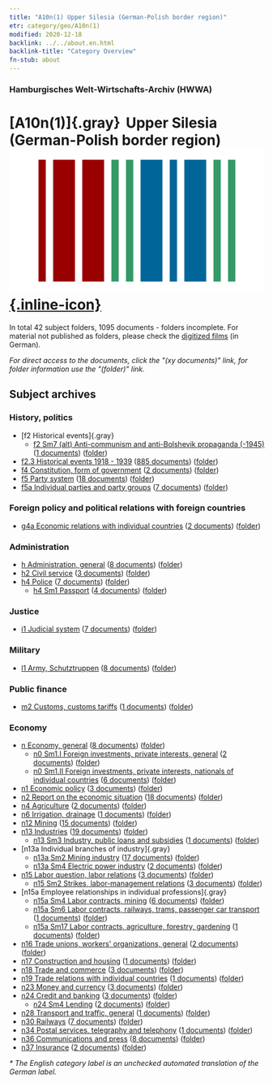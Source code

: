 ```yaml
---
title: "A10n(1) Upper Silesia (German-Polish border region)"
etr: category/geo/A10n(1)
modified: 2020-12-18
backlink: ../../about.en.html
backlink-title: "Category Overview"
fn-stub: about
---
```


### Hamburgisches Welt-Wirtschafts-Archiv (HWWA)
# [A10n(1)]{.gray}&#8201; Upper Silesia (German-Polish border region)&#160; [![Wikidata item](/images/Wikidata-logo.svg){.inline-icon}](http://www.wikidata.org/entity/Q81011)





In total 42 subject folders, 1095 documents - folders incomplete.
For material not published as folders, please check the [digitized films](/film/h1_sh) (in German).

_For direct access to the documents, click the "(xy documents)" link, for folder information use the "(folder)" link._

## Subject archives



### History, politics

- [f2 Historical events]{.gray}
  - [f2 Sm7 (alt) Anti-communism and anti-Bolshevik propaganda (-1945)](../../../subject/about.en.html#f2_Sm7_(alt)) (<a href="https://dfg-viewer.de/show/?tx_dlf[id]=https://pm20.zbw.eu/mets/sh/1409xx/140948/1442xx/144293/public.mets.en.xml" target="_blank">1 documents</a>) ([folder](http://purl.org/pressemappe20/folder/sh/140948,144293))
- [f2.3 Historical events 1918 - 1939](../../../subject/about.en.html#f2.3) (<a href="https://dfg-viewer.de/show/?tx_dlf[id]=https://pm20.zbw.eu/mets/sh/1409xx/140948/1813xx/181391/public.mets.en.xml" target="_blank">885 documents</a>) ([folder](http://purl.org/pressemappe20/folder/sh/140948,181391))
- [f4 Constitution, form of government](../../../subject/about.en.html#f4) (<a href="https://dfg-viewer.de/show/?tx_dlf[id]=https://pm20.zbw.eu/mets/sh/1409xx/140948/1443xx/144355/public.mets.en.xml" target="_blank">2 documents</a>) ([folder](http://purl.org/pressemappe20/folder/sh/140948,144355))
- [f5 Party system](../../../subject/about.en.html#f5) (<a href="https://dfg-viewer.de/show/?tx_dlf[id]=https://pm20.zbw.eu/mets/sh/1409xx/140948/1443xx/144395/public.mets.en.xml" target="_blank">18 documents</a>) ([folder](http://purl.org/pressemappe20/folder/sh/140948,144395))
- [f5a Individual parties and party groups](../../../subject/about.en.html#f5a) (<a href="https://dfg-viewer.de/show/?tx_dlf[id]=https://pm20.zbw.eu/mets/sh/1409xx/140948/1444xx/144420/public.mets.en.xml" target="_blank">7 documents</a>) ([folder](http://purl.org/pressemappe20/folder/sh/140948,144420))

### Foreign policy and political relations with foreign countries

- [g4a Economic relations with individual countries](../../../subject/about.en.html#g4a) (<a href="https://dfg-viewer.de/show/?tx_dlf[id]=https://pm20.zbw.eu/mets/sh/1409xx/140948/1445xx/144531/public.mets.en.xml" target="_blank">2 documents</a>) ([folder](http://purl.org/pressemappe20/folder/sh/140948,144531))

### Administration

- [h Administration, general](../../../subject/about.en.html#h) (<a href="https://dfg-viewer.de/show/?tx_dlf[id]=https://pm20.zbw.eu/mets/sh/1409xx/140948/1446xx/144659/public.mets.en.xml" target="_blank">8 documents</a>) ([folder](http://purl.org/pressemappe20/folder/sh/140948,144659))
- [h2 Civil service](../../../subject/about.en.html#h2) (<a href="https://dfg-viewer.de/show/?tx_dlf[id]=https://pm20.zbw.eu/mets/sh/1409xx/140948/1446xx/144661/public.mets.en.xml" target="_blank">3 documents</a>) ([folder](http://purl.org/pressemappe20/folder/sh/140948,144661))
- [h4 Police](../../../subject/about.en.html#h4) (<a href="https://dfg-viewer.de/show/?tx_dlf[id]=https://pm20.zbw.eu/mets/sh/1409xx/140948/1446xx/144666/public.mets.en.xml" target="_blank">7 documents</a>) ([folder](http://purl.org/pressemappe20/folder/sh/140948,144666))
  - [h4 Sm1 Passport](../../../subject/about.en.html#h4_Sm1) (<a href="https://dfg-viewer.de/show/?tx_dlf[id]=https://pm20.zbw.eu/mets/sh/1409xx/140948/1633xx/163348/public.mets.en.xml" target="_blank">4 documents</a>) ([folder](http://purl.org/pressemappe20/folder/sh/140948,163348))

### Justice

- [i1 Judicial system](../../../subject/about.en.html#i1) (<a href="https://dfg-viewer.de/show/?tx_dlf[id]=https://pm20.zbw.eu/mets/sh/1409xx/140948/1446xx/144695/public.mets.en.xml" target="_blank">7 documents</a>) ([folder](http://purl.org/pressemappe20/folder/sh/140948,144695))

### Military

- [l1 Army, Schutztruppen](../../../subject/about.en.html#l1) (<a href="https://dfg-viewer.de/show/?tx_dlf[id]=https://pm20.zbw.eu/mets/sh/1409xx/140948/1447xx/144763/public.mets.en.xml" target="_blank">8 documents</a>) ([folder](http://purl.org/pressemappe20/folder/sh/140948,144763))

### Public finance

- [m2 Customs, customs tariffs](../../../subject/about.en.html#m2) (<a href="https://dfg-viewer.de/show/?tx_dlf[id]=https://pm20.zbw.eu/mets/sh/1409xx/140948/1448xx/144850/public.mets.en.xml" target="_blank">1 documents</a>) ([folder](http://purl.org/pressemappe20/folder/sh/140948,144850))

### Economy

- [n Economy, general](../../../subject/about.en.html#n) (<a href="https://dfg-viewer.de/show/?tx_dlf[id]=https://pm20.zbw.eu/mets/sh/1409xx/140948/1449xx/144930/public.mets.en.xml" target="_blank">8 documents</a>) ([folder](http://purl.org/pressemappe20/folder/sh/140948,144930))
  - [n0 Sm1.I Foreign investments, private interests, general](../../../subject/about.en.html#n0_Sm1.I) (<a href="https://dfg-viewer.de/show/?tx_dlf[id]=https://pm20.zbw.eu/mets/sh/1409xx/140948/1457xx/145774/public.mets.en.xml" target="_blank">2 documents</a>) ([folder](http://purl.org/pressemappe20/folder/sh/140948,145774))
  - [n0 Sm1.II Foreign investments, private interests, nationals of individual countries](../../../subject/about.en.html#n0_Sm1.II) (<a href="https://dfg-viewer.de/show/?tx_dlf[id]=https://pm20.zbw.eu/mets/sh/1409xx/140948/1457xx/145775/public.mets.en.xml" target="_blank">6 documents</a>) ([folder](http://purl.org/pressemappe20/folder/sh/140948,145775))
- [n1 Economic policy](../../../subject/about.en.html#n1) (<a href="https://dfg-viewer.de/show/?tx_dlf[id]=https://pm20.zbw.eu/mets/sh/1409xx/140948/1449xx/144931/public.mets.en.xml" target="_blank">3 documents</a>) ([folder](http://purl.org/pressemappe20/folder/sh/140948,144931))
- [n2 Report on the economic situation](../../../subject/about.en.html#n2) (<a href="https://dfg-viewer.de/show/?tx_dlf[id]=https://pm20.zbw.eu/mets/sh/1409xx/140948/1449xx/144972/public.mets.en.xml" target="_blank">18 documents</a>) ([folder](http://purl.org/pressemappe20/folder/sh/140948,144972))
- [n4 Agriculture](../../../subject/about.en.html#n4) (<a href="https://dfg-viewer.de/show/?tx_dlf[id]=https://pm20.zbw.eu/mets/sh/1409xx/140948/1450xx/145048/public.mets.en.xml" target="_blank">2 documents</a>) ([folder](http://purl.org/pressemappe20/folder/sh/140948,145048))
- [n6 Irrigation, drainage](../../../subject/about.en.html#n6) (<a href="https://dfg-viewer.de/show/?tx_dlf[id]=https://pm20.zbw.eu/mets/sh/1409xx/140948/1450xx/145073/public.mets.en.xml" target="_blank">1 documents</a>) ([folder](http://purl.org/pressemappe20/folder/sh/140948,145073))
- [n12 Mining](../../../subject/about.en.html#n12) (<a href="https://dfg-viewer.de/show/?tx_dlf[id]=https://pm20.zbw.eu/mets/sh/1409xx/140948/1450xx/145083/public.mets.en.xml" target="_blank">15 documents</a>) ([folder](http://purl.org/pressemappe20/folder/sh/140948,145083))
- [n13 Industries](../../../subject/about.en.html#n13) (<a href="https://dfg-viewer.de/show/?tx_dlf[id]=https://pm20.zbw.eu/mets/sh/1409xx/140948/1450xx/145098/public.mets.en.xml" target="_blank">19 documents</a>) ([folder](http://purl.org/pressemappe20/folder/sh/140948,145098))
  - [n13 Sm3 Industry, public loans and subsidies](../../../subject/about.en.html#n13_Sm3) (<a href="https://dfg-viewer.de/show/?tx_dlf[id]=https://pm20.zbw.eu/mets/sh/1409xx/140948/1451xx/145101/public.mets.en.xml" target="_blank">1 documents</a>) ([folder](http://purl.org/pressemappe20/folder/sh/140948,145101))
- [n13a Individual branches of industry]{.gray}
  - [n13a Sm2 Mining industry](../../../subject/about.en.html#n13a_Sm2) (<a href="https://dfg-viewer.de/show/?tx_dlf[id]=https://pm20.zbw.eu/mets/sh/1409xx/140948/1451xx/145118/public.mets.en.xml" target="_blank">17 documents</a>) ([folder](http://purl.org/pressemappe20/folder/sh/140948,145118))
  - [n13a Sm4 Electric power industry](../../../subject/about.en.html#n13a_Sm4) (<a href="https://dfg-viewer.de/show/?tx_dlf[id]=https://pm20.zbw.eu/mets/sh/1409xx/140948/1451xx/145120/public.mets.en.xml" target="_blank">2 documents</a>) ([folder](http://purl.org/pressemappe20/folder/sh/140948,145120))
- [n15 Labor question, labor relations](../../../subject/about.en.html#n15) (<a href="https://dfg-viewer.de/show/?tx_dlf[id]=https://pm20.zbw.eu/mets/sh/1409xx/140948/1451xx/145155/public.mets.en.xml" target="_blank">3 documents</a>) ([folder](http://purl.org/pressemappe20/folder/sh/140948,145155))
  - [n15 Sm2 Strikes, labor-management relations](../../../subject/about.en.html#n15_Sm2) (<a href="https://dfg-viewer.de/show/?tx_dlf[id]=https://pm20.zbw.eu/mets/sh/1409xx/140948/1618xx/161854/public.mets.en.xml" target="_blank">3 documents</a>) ([folder](http://purl.org/pressemappe20/folder/sh/140948,161854))
- [n15a Employee relationships in individual professions]{.gray}
  - [n15a Sm4 Labor contracts, mining](../../../subject/about.en.html#n15a_Sm4) (<a href="https://dfg-viewer.de/show/?tx_dlf[id]=https://pm20.zbw.eu/mets/sh/1409xx/140948/1452xx/145209/public.mets.en.xml" target="_blank">6 documents</a>) ([folder](http://purl.org/pressemappe20/folder/sh/140948,145209))
  - [n15a Sm6 Labor contracts, railways, trams, passenger car transport](../../../subject/about.en.html#n15a_Sm6) (<a href="https://dfg-viewer.de/show/?tx_dlf[id]=https://pm20.zbw.eu/mets/sh/1409xx/140948/1452xx/145211/public.mets.en.xml" target="_blank">1 documents</a>) ([folder](http://purl.org/pressemappe20/folder/sh/140948,145211))
  - [n15a Sm17 Labor contracts, agriculture, forestry, gardening](../../../subject/about.en.html#n15a_Sm17) (<a href="https://dfg-viewer.de/show/?tx_dlf[id]=https://pm20.zbw.eu/mets/sh/1409xx/140948/1452xx/145221/public.mets.en.xml" target="_blank">1 documents</a>) ([folder](http://purl.org/pressemappe20/folder/sh/140948,145221))
- [n16 Trade unions, workers' organizations, general](../../../subject/about.en.html#n16) (<a href="https://dfg-viewer.de/show/?tx_dlf[id]=https://pm20.zbw.eu/mets/sh/1409xx/140948/1452xx/145239/public.mets.en.xml" target="_blank">2 documents</a>) ([folder](http://purl.org/pressemappe20/folder/sh/140948,145239))
- [n17 Construction and housing](../../../subject/about.en.html#n17) (<a href="https://dfg-viewer.de/show/?tx_dlf[id]=https://pm20.zbw.eu/mets/sh/1409xx/140948/1452xx/145250/public.mets.en.xml" target="_blank">1 documents</a>) ([folder](http://purl.org/pressemappe20/folder/sh/140948,145250))
- [n18 Trade and commerce](../../../subject/about.en.html#n18) (<a href="https://dfg-viewer.de/show/?tx_dlf[id]=https://pm20.zbw.eu/mets/sh/1409xx/140948/1452xx/145262/public.mets.en.xml" target="_blank">3 documents</a>) ([folder](http://purl.org/pressemappe20/folder/sh/140948,145262))
- [n19 Trade relations with individual countries](../../../subject/about.en.html#n19) (<a href="https://dfg-viewer.de/show/?tx_dlf[id]=https://pm20.zbw.eu/mets/sh/1409xx/140948/1452xx/145289/public.mets.en.xml" target="_blank">1 documents</a>) ([folder](http://purl.org/pressemappe20/folder/sh/140948,145289))
- [n23 Money and currency](../../../subject/about.en.html#n23) (<a href="https://dfg-viewer.de/show/?tx_dlf[id]=https://pm20.zbw.eu/mets/sh/1409xx/140948/1453xx/145305/public.mets.en.xml" target="_blank">3 documents</a>) ([folder](http://purl.org/pressemappe20/folder/sh/140948,145305))
- [n24 Credit and banking](../../../subject/about.en.html#n24) (<a href="https://dfg-viewer.de/show/?tx_dlf[id]=https://pm20.zbw.eu/mets/sh/1409xx/140948/1453xx/145339/public.mets.en.xml" target="_blank">3 documents</a>) ([folder](http://purl.org/pressemappe20/folder/sh/140948,145339))
  - [n24 Sm4 Lending](../../../subject/about.en.html#n24_Sm4) (<a href="https://dfg-viewer.de/show/?tx_dlf[id]=https://pm20.zbw.eu/mets/sh/1409xx/140948/1617xx/161752/public.mets.en.xml" target="_blank">2 documents</a>) ([folder](http://purl.org/pressemappe20/folder/sh/140948,161752))
- [n28 Transport and traffic, general](../../../subject/about.en.html#n28) (<a href="https://dfg-viewer.de/show/?tx_dlf[id]=https://pm20.zbw.eu/mets/sh/1409xx/140948/1455xx/145509/public.mets.en.xml" target="_blank">1 documents</a>) ([folder](http://purl.org/pressemappe20/folder/sh/140948,145509))
- [n30 Railways](../../../subject/about.en.html#n30) (<a href="https://dfg-viewer.de/show/?tx_dlf[id]=https://pm20.zbw.eu/mets/sh/1409xx/140948/1455xx/145531/public.mets.en.xml" target="_blank">7 documents</a>) ([folder](http://purl.org/pressemappe20/folder/sh/140948,145531))
- [n34 Postal services, telegraphy and telephony](../../../subject/about.en.html#n34) (<a href="https://dfg-viewer.de/show/?tx_dlf[id]=https://pm20.zbw.eu/mets/sh/1409xx/140948/1456xx/145662/public.mets.en.xml" target="_blank">1 documents</a>) ([folder](http://purl.org/pressemappe20/folder/sh/140948,145662))
- [n36 Communications and press](../../../subject/about.en.html#n36) (<a href="https://dfg-viewer.de/show/?tx_dlf[id]=https://pm20.zbw.eu/mets/sh/1409xx/140948/1457xx/145707/public.mets.en.xml" target="_blank">8 documents</a>) ([folder](http://purl.org/pressemappe20/folder/sh/140948,145707))
- [n37 Insurance](../../../subject/about.en.html#n37) (<a href="https://dfg-viewer.de/show/?tx_dlf[id]=https://pm20.zbw.eu/mets/sh/1409xx/140948/1457xx/145723/public.mets.en.xml" target="_blank">2 documents</a>) ([folder](http://purl.org/pressemappe20/folder/sh/140948,145723))


_* The English category label is an unchecked automated translation of the German label._

